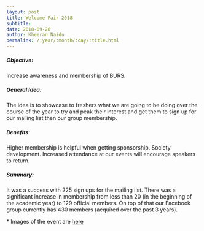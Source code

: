 ```yaml
---
layout: post
title: Welcome Fair 2018
subtitle:
date: 2018-09-28
author: Kheeran Naidu
permalink: /:year/:month/:day/:title.html
---
```

##### Objective:
Increase awareness and membership of BURS.
<br />

##### General Idea:
The idea is to showcase to freshers what we are going to be doing over the course of the year to try and peak their interest and get them to sign up for our mailing list then our group membership.

##### Benefits:
Higher membership is helpful when getting sponsorship. Society development. Increased attendance at our events will encourage speakers to return.

##### Summary:
It was a success with 225 sign ups for the mailing list. There was a significant increase in membership from less than 20 (in the beginning of the academic year) to 129 official members. On top of that our Facebook group currently has 430 members (acquired over the past 3 years).

\* Images of the event are [here](https://bristolresearchsoc.github.io/events/)
